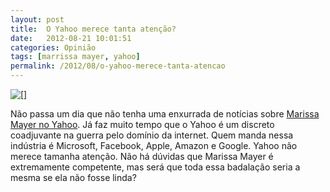 ```yaml
---
layout: post
title:  O Yahoo merece tanta atenção?
date:   2012-08-21 10:01:51
categories: Opinião
tags: [marrissa mayer, yahoo]
permalink: /2012/08/o-yahoo-merece-tanta-atencao
---
```


![[]](http://borba.blog.br/wordpress/wp-content/uploads/2012/08/marrissa-mayer.jpeg "marrissa mayer")

Não passa um dia que não tenha uma enxurrada de notícias sobre [Marissa Mayer no Yahoo](http://techcrunch.com/2012/08/17/marissa-mayers-30-days-in/ ""). Já faz muito tempo que o Yahoo é um discreto coadjuvante na guerra pelo domínio da internet. Quem manda nessa indústria é Microsoft, Facebook, Apple, Amazon e Google. Yahoo não merece tamanha atenção. Não há dúvidas que Marissa Mayer é extremamente competente, mas será que toda essa badalação seria a mesma se ela não fosse linda?